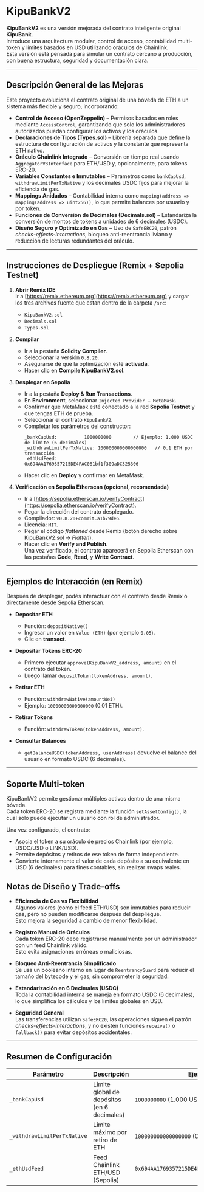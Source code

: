 # KipuBankV2

**KipuBankV2** es una versión mejorada del contrato inteligente original **KipuBank**.  
Introduce una arquitectura modular, control de acceso, contabilidad multi-token y límites basados en USD utilizando oráculos de Chainlink.  
Esta versión está pensada para simular un contrato cercano a producción, con buena estructura, seguridad y documentación clara.

---

## Descripción General de las Mejoras

Este proyecto evoluciona el contrato original de una bóveda de ETH a un sistema más flexible y seguro, incorporando:

- **Control de Acceso (OpenZeppelin)** – Permisos basados en roles mediante `AccessControl`, garantizando que solo los administradores autorizados puedan configurar los activos y los oráculos.
- **Declaraciones de Tipos (Types.sol)** – Librería separada que define la estructura de configuración de activos y la constante que representa ETH nativo.
- **Oráculo Chainlink Integrado** – Conversión en tiempo real usando `AggregatorV3Interface` para ETH/USD y, opcionalmente, para tokens ERC-20.
- **Variables Constantes e Inmutables** – Parámetros como `bankCapUsd`, `withdrawLimitPerTxNative` y los decimales USDC fijos para mejorar la eficiencia de gas.
- **Mappings Anidados** – Contabilidad interna como `mapping(address => mapping(address => uint256))`, lo que permite balances por usuario y por token.
- **Funciones de Conversión de Decimales (Decimals.sol)** – Estandariza la conversión de montos de tokens a unidades de 6 decimales (USDC).
- **Diseño Seguro y Optimizado en Gas** – Uso de `SafeERC20`, patrón *checks-effects-interactions*, bloqueo anti-reentrancia liviano y reducción de lecturas redundantes del oráculo.

---

## Instrucciones de Despliegue (Remix + Sepolia Testnet)

1. **Abrir Remix IDE**  
   Ir a [https://remix.ethereum.org](https://remix.ethereum.org) y cargar los tres archivos fuente que estan dentro de la carpeta `/src`:  
   - `KipuBankV2.sol`  
   - `Decimals.sol`  
   - `Types.sol`

2. **Compilar**  
   - Ir a la pestaña **Solidity Compiler**.  
   - Seleccionar la versión `0.8.20`.  
   - Asegurarse de que la optimización esté **activada**.  
   - Hacer clic en **Compile KipuBankV2.sol**.

3. **Desplegar en Sepolia**  
   - Ir a la pestaña **Deploy & Run Transactions**.  
   - En **Environment**, seleccionar `Injected Provider – MetaMask`.  
   - Confirmar que MetaMask esté conectado a la red **Sepolia Testnet** y que tengas ETH de prueba.  
   - Seleccionar el contrato `KipuBankV2`.  
   - Completar los parámetros del constructor:
     ```
     _bankCapUsd:          1000000000        // Ejemplo: 1.000 USDC de límite (6 decimales)
     _withdrawLimitPerTxNative: 100000000000000000   // 0.1 ETH por transacción
     _ethUsdFeed:          0x694AA1769357215DE4FAC081bf1f309aDC325306
     ```
   - Hacer clic en **Deploy** y confirmar en MetaMask.

4. **Verificación en Sepolia Etherscan (opcional, recomendada)**  
   - Ir a [https://sepolia.etherscan.io/verifyContract](https://sepolia.etherscan.io/verifyContract).  
   - Pegar la dirección del contrato desplegado.  
   - Compilador: `v0.8.20+commit.a1b79de6`.  
   - Licencia: `MIT`.  
   - Pegar el código *flattened* desde Remix (botón derecho sobre KipuBankV2.sol → *Flatten*).  
   - Hacer clic en **Verify and Publish**.  
   Una vez verificado, el contrato aparecerá en Sepolia Etherscan con las pestañas **Code**, **Read**, y **Write Contract**.

---

## Ejemplos de Interacción (en Remix)

Después de desplegar, podés interactuar con el contrato desde Remix o directamente desde Sepolia Etherscan.

- **Depositar ETH**
  - Función: `depositNative()`
  - Ingresar un valor en `Value (ETH)` (por ejemplo `0.05`).
  - Clic en **transact**.

- **Depositar Tokens ERC-20**
  - Primero ejecutar `approve(KipuBankV2_address, amount)` en el contrato del token.
  - Luego llamar `depositToken(tokenAddress, amount)`.

- **Retirar ETH**
  - Función: `withdrawNative(amountWei)`
  - Ejemplo: `10000000000000000` (0.01 ETH).

- **Retirar Tokens**
  - Función: `withdrawToken(tokenAddress, amount)`.

- **Consultar Balances**
  - `getBalanceUSDC(tokenAddress, userAddress)` devuelve el balance del usuario en formato USDC (6 decimales).

---
## Soporte Multi-token

KipuBankV2 permite gestionar múltiples activos dentro de una misma bóveda.  
Cada token ERC-20 se registra mediante la función `setAssetConfig()`, la cual solo puede ejecutar un usuario con rol de administrador.

Una vez configurado, el contrato:

- Asocia el token a su oráculo de precios Chainlink (por ejemplo, USDC/USD o LINK/USD).  
- Permite depósitos y retiros de ese token de forma independiente.
- Convierte internamente el valor de cada depósito a su equivalente en USD (6 decimales) para fines contables, sin realizar swaps reales.

## Notas de Diseño y Trade-offs

- **Eficiencia de Gas vs Flexibilidad**  
  Algunos valores (como el feed ETH/USD) son inmutables para reducir gas, pero no pueden modificarse después del despliegue.  
  Esto mejora la seguridad a cambio de menor flexibilidad.

- **Registro Manual de Oráculos**  
  Cada token ERC-20 debe registrarse manualmente por un administrador con un feed Chainlink válido.  
  Esto evita asignaciones erróneas o maliciosas.

- **Bloqueo Anti-Reentrancia Simplificado**  
  Se usa un booleano interno en lugar de `ReentrancyGuard` para reducir el tamaño del bytecode y el gas, sin comprometer la seguridad.

- **Estandarización en 6 Decimales (USDC)**  
  Toda la contabilidad interna se maneja en formato USDC (6 decimales), lo que simplifica los cálculos y los límites globales en USD.

- **Seguridad General**  
  Las transferencias utilizan `SafeERC20`, las operaciones siguen el patrón *checks-effects-interactions*, y no existen funciones `receive()` o `fallback()` para evitar depósitos accidentales.

---

## Resumen de Configuración

| Parámetro | Descripción | Ejemplo |
|------------|--------------|----------|
| `_bankCapUsd` | Límite global de depósitos (en 6 decimales) | `1000000000` (1.000 USDC) |
| `_withdrawLimitPerTxNative` | Límite máximo por retiro de ETH | `100000000000000000` (0.1 ETH) |
| `_ethUsdFeed` | Feed Chainlink ETH/USD (Sepolia) | `0x694AA1769357215DE4FAC081bf1f309aDC325306` |
